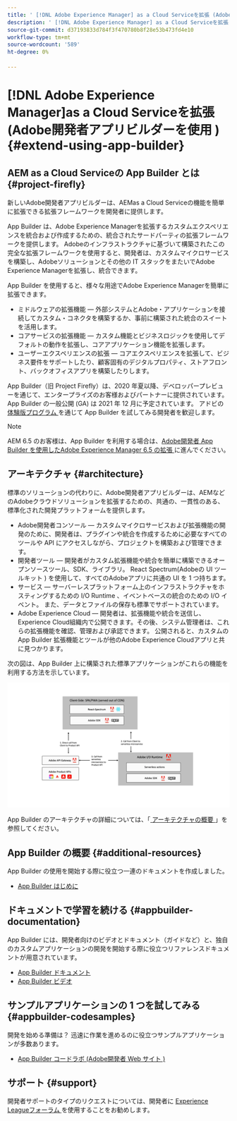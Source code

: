 ```yaml
---
title: ' [!DNL Adobe Experience Manager] as a Cloud Serviceを拡張 (Adobe開発者アプリビルダーを使用 )。'
description: ' [!DNL Adobe Experience Manager] as a Cloud Serviceを拡張 (Adobe開発者アプリビルダーを使用 )。'
source-git-commit: d37193833d784f3f470780b8f28e53b473fd4e10
workflow-type: tm+mt
source-wordcount: '589'
ht-degree: 0%

---
```



# [!DNL Adobe Experience Manager]as a Cloud Serviceを拡張 (Adobe開発者アプリビルダーを使用 ) {#extend-using-app-builder}

## AEM as a Cloud Serviceの App Builder とは {#project-firefly}

新しいAdobe開発者アプリビルダーは、AEMas a Cloud Serviceの機能を簡単に拡張できる拡張フレームワークを開発者に提供します。

App Builder は、Adobe Experience Managerを拡張するカスタムエクスペリエンスを統合および作成するための、統合されたサードパーティの拡張フレームワークを提供します。 Adobeのインフラストラクチャに基づいて構築されたこの完全な拡張フレームワークを使用すると、開発者は、カスタムマイクロサービスを構築し、Adobeソリューションとその他の IT スタックをまたいでAdobe Experience Managerを拡張し、統合できます。

App Builder を使用すると、様々な用途でAdobe Experience Managerを簡単に拡張できます。

* ミドルウェアの拡張機能 — 外部システムとAdobe・アプリケーションを接続してカスタム・コネクタを構築するか、事前に構築された統合のスイートを活用します。
* コアサービスの拡張機能 — カスタム機能とビジネスロジックを使用してデフォルトの動作を拡張し、コアアプリケーション機能を拡張します。
* ユーザーエクスペリエンスの拡張 — コアエクスペリエンスを拡張して、ビジネス要件をサポートしたり、顧客固有のデジタルプロパティ、ストアフロント、バックオフィスアプリを構築したりします。

App Builder（旧 Project Firefly）は、2020 年夏以降、デベロッパープレビューを通じて、エンタープライズのお客様およびパートナーに提供されています。 App Builder の一般公開 (GA) は 2021 年 12 月に予定されています。 アドビの [ 体験版プログラム ](http://adobe.ly/appbuilder-trial) を通じて App Builder を試してみる開発者を歓迎します。

>[!NOTE]
>
> AEM 6.5 のお客様は、App Builder を利用する場合は、[Adobe開発者 App Builder を使用したAdobe Experience Manager 6.5 の拡張 ](https://experienceleague.adobe.com/docs/experience-manager-65/developing/extending-aem/app-builder.html) に進んでください。

## アーキテクチャ {#architecture}

標準のソリューションの代わりに、Adobe開発者アプリビルダーは、AEMなどのAdobeクラウドソリューションを拡張するための、共通の、一貫性のある、標準化された開発プラットフォームを提供します。

* Adobe開発者コンソール — カスタムマイクロサービスおよび拡張機能の開発のために、開発者は、プラグインや統合を作成するために必要なすべてのツールや API にアクセスしながら、プロジェクトを構築および管理できます。
* 開発者ツール — 開発者がカスタム拡張機能や統合を簡単に構築できるオープンソースツール、SDK、ライブラリ。 React Spectrum(Adobeの UI ツールキット ) を使用して、すべてのAdobeアプリに共通の UI を 1 つ持ちます。
* サービス — サーバーレスプラットフォーム上のインフラストラクチャをホスティングするための I/O Runtime 、イベントベースの統合のための I/O イベント。 また、データとファイルの保存も標準でサポートされています。
* Adobe Experience Cloud — 開発者は、拡張機能や統合を送信し、Experience Cloud組織内で公開できます。その後、システム管理者は、これらの拡張機能を確認、管理および承認できます。 公開されると、カスタムの App Builder 拡張機能とツールが他のAdobe Experience Cloudアプリと共に見つかります。

次の図は、App Builder 上に構築された標準アプリケーションがこれらの機能を利用する方法を示しています。

![アーキテクチャ](/help/implementing/developing/extending/assets/firefly-architecture.jpg)

App Builder のアーキテクチャの詳細については、「[ アーキテクチャの概要 ](https://www.adobe.io/app-builder/docs/guides/)」を参照してください。

## App Builder の概要 {#additional-resources}

App Builder の使用を開始する際に役立つ一連のドキュメントを作成しました。

* [App Builder はじめに](https://www.adobe.io/app-builder/docs/getting_started/)

## ドキュメントで学習を続ける {#appbuilder-documentation}

App Builder には、開発者向けのビデオとドキュメント（ガイドなど）と、独自のカスタムアプリケーションの開発を開始する際に役立つリファレンスドキュメントが用意されています。

* [App Builder ドキュメント](https://www.adobe.io/app-builder/docs/overview/)
* [App Builder ビデオ](https://www.youtube.com/playlist?list=PLcVEYUqU7VRfDij-Jbjyw8S8EzW073F_o)

## サンプルアプリケーションの 1 つを試してみる {#appbuilder-codesamples}

開発を始める準備は？ 迅速に作業を進めるのに役立つサンプルアプリケーションが多数あります。

* [App Builder コードラボ (Adobe開発者 Web サイト )](https://www.adobe.io/app-builder/docs/resources/)

## サポート {#support}

開発者サポートのタイプのリクエストについては、開発者に [Experience Leagueフォーラム ](https://experienceleaguecommunities.adobe.com/t5/project-firefly/ct-p/project-firefly) を使用することをお勧めします。
